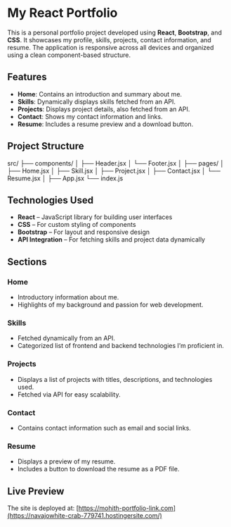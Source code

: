 # My React Portfolio

This is a personal portfolio project developed using **React**, **Bootstrap**, and **CSS**. It showcases my profile, skills, projects, contact information, and resume. The application is responsive across all devices and organized using a clean component-based structure.

##  Features

- **Home**: Contains an introduction and summary about me.
- **Skills**: Dynamically displays skills fetched from an API.
- **Projects**: Displays project details, also fetched from an API.
- **Contact**: Shows my contact information and links.
- **Resume**: Includes a resume preview and a download button.

##  Project Structure

src/ ├── components/ │ ├── Header.jsx │ └── Footer.jsx │ ├── pages/ │ ├── Home.jsx │ ├── Skill.jsx │ ├── Project.jsx │ ├── Contact.jsx │ └── Resume.jsx │ ├── App.jsx └── index.js

##  Technologies Used

- **React** – JavaScript library for building user interfaces
- **CSS** – For custom styling of components
- **Bootstrap** – For layout and responsive design
- **API Integration** – For fetching skills and project data dynamically

## Sections

### Home  
- Introductory information about me.
- Highlights of my background and passion for web development.

### Skills  
- Fetched dynamically from an API.
- Categorized list of frontend and backend technologies I’m proficient in.

### Projects  
- Displays a list of projects with titles, descriptions, and technologies used.
- Fetched via API for easy scalability.

### Contact  
- Contains contact information such as email and social links.

### Resume  
- Displays a preview of my resume.
- Includes a button to download the resume as a PDF file.

## Live Preview

The site is deployed at:
[https://mohith-portfolio-link.com](https://navajowhite-crab-779741.hostingersite.com/) 
